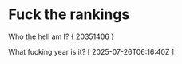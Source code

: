 # Fuck the rankings

Who the hell am I?
{ 20351406 }

What fucking year is it?
[ 2025-07-26T06:16:40Z ]

